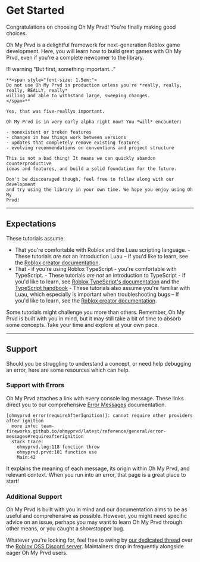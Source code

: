 # Get Started

Congratulations on choosing Oh My Prvd! You're finally making good choices.

Oh My Prvd is a delightful framework for next-generation Roblox game
development. Here, you will learn how to build great games with Oh My Prvd, even
if you're a complete newcomer to the library.

!!! warning "But first, something important..."

    **<span style="font-size: 1.5em;">
    Do not use Oh My Prvd in production unless you're *really, really, really, REALLY, really*
    willing and able to withstand large, sweeping changes.
    </span>**

    Yes, that was five-reallys important.

    Oh My Prvd is in very early alpha right now! You *will* encounter:

    - nonexistent or broken features
    - changes in how things work between versions
    - updates that completely remove existing features
    - evolving recommendations on conventions and project structure

    This is not a bad thing! It means we can quickly abandon counterproductive
    ideas and features, and build a solid foundation for the future.

    Don't be discouraged though, feel free to follow along with our development
    and try using the library in your own time. We hope you enjoy using Oh My
    Prvd!

---

## Expectations

These tutorials assume:

- That you're comfortable with Roblox and the Luau scripting language.
      - These tutorials _are not_ an introduction Luau – If you'd like to learn,
        see the [Roblox creator documentation](https://create.roblox.com/docs).
- That - if you're using Roblox TypeScript - you're comfortable with TypeScript.
      - These tutorials _are not_ an introduction to TypeScript - If you'd like
        to learn, see [Roblox TypeScript's documentation](https://roblox-ts.com/docs/)
        and the [TypeScript handbook](https://www.typescriptlang.org/docs/handbook/intro.html)
      - These tutorials also assume you're familiar with Luau, which especially
        is important when troubleshooting bugs – If you'd like to learn, see the
        [Roblox creator documentation](https://create.roblox.com/docs).

Some tutorials might challenge you more than others. Remember, Oh My Prvd is
built with you in mind, but it may still take a bit of time to absorb some
concepts. Take your time and explore at your own pace.

---

## Support

Should you be struggling to understand a concept, or need help debugging an
error, here are some resources which can help.

### Support with Errors

Oh My Prvd attaches a link with every console log message. These links direct
you to our comprehensive [Error Messages](../reference/error-messages.md)
documentation.

```Md hl_lines="2"
[ohmyprvd error(requireAfterIgnition)]: cannot require other providers after ignition
  more info: team-fireworks.github.io/ohmyprvd/latest/reference/general/error-messages#requireafterignition
  stack trace:
    ohmyprvd.log:118 function throw
    ohmyprvd.prvd:181 function use
    Main:42
```

It explains the meaning of each message, its origin within Oh My Prvd, and
relevant context. When you run into an error, that page is a great place to start!

### Additional Support

Oh My Prvd is built with you in mind and our documentation aims to be as useful
and comprehensive as possible. However, you might need specific advice on an
issue, perhaps you may want to learn Oh My Prvd through other means, or you
caught a showstopper bug.

Whatever you're looking for, feel free to swing by [our dedicated
thread](https://discord.com/channels/385151591524597761/1267055070374268969)
over the [Roblox OSS Discord server](https://discord.gg/VaDCnesCXj). Maintainers
drop in frequently alongside eager Oh My Prvd users.
